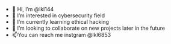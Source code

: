 - 👋 Hi, I’m @lkl144
- 👀 I’m interested in cybersecurity field
- 🌱 I’m currently learning ethical hacking
- 💞️ I’m looking to collaborate on new projects later in the future
- 📫You can reach me instgram @lkl6853

<!---
lkl144/lkl144 is a ✨ special ✨ repository because its `README.md` (this file) appears on your GitHub profile.
You can click the Preview link to take a look at your changes.
--->
